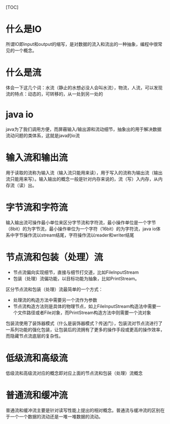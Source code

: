 [TOC]

# 什么是IO
所谓IO即input和output的缩写，是对数据的流入和流出的一种抽象，编程中很常见的一个概念。

# 什么是流
体会一下这几个词：水流（静止的水想必没人会叫水流），物流，人流，可以发现流的特点：动态的，可转移的，从一处到另一处的

# java io
java为了我们调用方便，而屏蔽输入/输出源和流动细节，抽象出的用于解决数据流动问题的类体系，这就是java的io流

# 输入流和输出流
用于读取的流称为输入流（输入流只能用来读），用于写入的流称为输出流（输出流只能用来写）。输入输出的概念一般是针对内存来说的，流（写）入内存，从内存流（读）出。

# 字节流和字符流
输入输出流可操作最小单位来区分字节流和字符流，最小操作单位是一个字节（8bit）的为字节流，最小操作单位为一个字符（16bit）的为字符流，java io体系中字节操作流以stream结尾，字符操作流以reader和writer结尾

# 节点流和包装（处理）流
+ 节点流偏向实现细节，直接与细节打交道，比如FileInputStream
+ 包装（处理）流偏功能，以目标功能为抽象，比如PrintStream。

区分节点流和包装（处理）流最简单的一个方式：
+ 处理流的构造方法中需要另一个流作为参数
+ 节点流构造方法则是具体的物理节点，如上FileInputStream构造法中需要一个文件路径或者File对象，而PrintStream构造方法中则需要一个流对象

包装流使用了装饰器模式（什么是装饰器模式？传送门），包装流对节点流进行了一系列功能的强化包装，让包装后的流拥有了更多的操作手段或更高的操作效率，而隐藏节点流底层的复杂性。

# 低级流和高级流
低级流和高级流对应的概念即对应上面的节点流和包装（处理）流概念

# 普通流和缓冲流
普通流和缓冲流主要是针对读写性能上提出的相对概念。普通流与缓冲流的区别在于一个一个数据的流动还是一堆一堆数据的流动。

